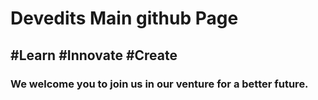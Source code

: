 # Devedits Main github Page
## #Learn #Innovate #Create

### We welcome you to join us in our venture for a better future.


